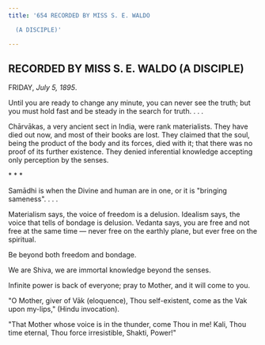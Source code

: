 ```yaml
---
title: '654 RECORDED BY MISS S. E. WALDO

  (A DISCIPLE)'

---
```

  

## RECORDED BY MISS S. E. WALDO (A DISCIPLE)

FRIDAY, *July 5, 1895*.

Until you are ready to change any minute, you can never see the truth;
but you must hold fast and be steady in the search for truth. . . .

Chārvākas, a very ancient sect in India, were rank materialists. They
have died out now, and most of their books are lost. They claimed that
the soul, being the product of the body and its forces, died with it;
that there was no proof of its further existence. They denied
inferential knowledge accepting only perception by the senses.

\*    \*    \*

Samādhi is when the Divine and human are in one, or it is "bringing
sameness". . . .

Materialism says, the voice of freedom is a delusion. Idealism says, the
voice that tells of bondage is delusion. Vedanta says, you are free and
not free at the same time — never free on the earthly plane, but ever
free on the spiritual.

Be beyond both freedom and bondage.

We are Shiva, we are immortal knowledge beyond the senses.

Infinite power is back of everyone; pray to Mother, and it will come to
you.

"O Mother, giver of Vāk (eloquence), Thou self-existent, come as the Vak
upon my-lips," (Hindu invocation).

"That Mother whose voice is in the thunder, come Thou in me! Kali, Thou
time eternal, Thou force irresistible, Shakti, Power!"